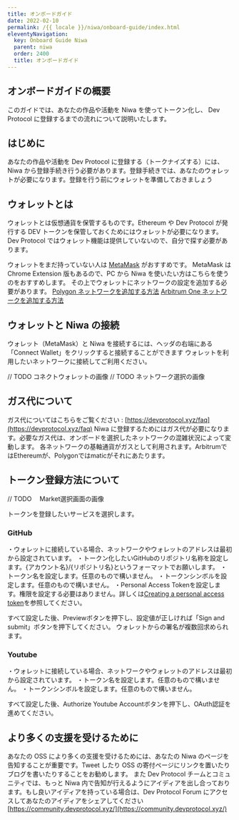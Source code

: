 ```yaml
---
title: オンボードガイド
date: 2022-02-10
permalink: /{{ locale }}/niwa/onboard-guide/index.html
eleventyNavigation:
  key: Onboard Guide Niwa
  parent: niwa
  order: 2400
  title: オンボードガイド
---
```


## オンボードガイドの概要

このガイドでは、あなたの作品や活動を Niwa を使ってトークン化し、 Dev Protocol に登録するまでの流れについて説明いたします。

## はじめに

あなたの作品や活動を Dev Protocol に登録する（トークナイズする）には、Niwa から登録手続き行う必要があります。登録手続きでは、あなたのウォレットが必要になります。登録を行う前にウォレットを準備しておきましょう

## ウォレットとは

ウォレットとは仮想通貨を保管するものです。Ethereum や Dev Protocol が発行する DEV トークンを保管しておくためにはウォレットが必要になります。Dev Protocol ではウォレット機能は提供していないので、自分で探す必要があります。

ウォレットをまだ持っていない人は [MetaMask](https://metamask.io/) がおすすめです。
MetaMask は Chrome Extension 版もあるので、PC から Niwa を使いたい方はこちらを使うのをおすすめします。
その上でウォレットにネットワークの設定を追加する必要があります。
[Polygon ネットワークを追加する方法](https://docs.polygon.technology/docs/develop/metamask/config-polygon-on-metamask/)
[Arbitrum One ネットワークを追加する方法](https://wiki.rugdoc.io/docs/how-to-connect-metamask-to-the-arbitrum-one-network/)


## ウォレットと Niwa の接続

ウォレット（MetaMask）と Niwa を接続するには、ヘッダの右端にある「Connect Wallet」をクリックすると接続することができます
ウォレットを利用したいネットワークに接続してご利用ください。

// TODO コネクトウォレットの画像
// TODO ネットワーク選択の画像

## ガス代について

ガス代についてはこちらをご覧ください : [https://devprotocol.xyz/faq](https://devprotocol.xyz/faq)
Niwa に登録するためにはガス代が必要になります。必要なガス代は、オンボードを選択したネットワークの混雑状況によって変動します。
各ネットワークの基軸通貨がガスとして利用されます。ArbitrumではEthereumが、Polygonではmaticがそれにあたります。

## トークン登録方法について

// TODO 　Market選択画面の画像

トークンを登録したいサービスを選択します。

### GitHub
・ウォレットに接続している場合、ネットワークやウォレットのアドレスは最初から設定されています。
・トークン化したいGitHubのリポジトリ名称を設定します。{アカウント名}/{リポジトリ名}というフォーマットでお願いします。
・トークン名を設定します。任意のもので構いません。
・トークンシンボルを設定します。任意のもので構いません。
・Personal Access Tokenを設定します。権限を設定する必要はありません。詳しくは[Creating a personal access token](https://docs.github.com/en/authentication/keeping-your-account-and-data-secure/creating-a-personal-access-token)を参照してください。

すべて設定した後、Previewボタンを押下し、設定値が正しければ「Sign and submit」ボタンを押下してください。
ウォレットからの署名が複数回求められます。


### Youtube
・ウォレットに接続している場合、ネットワークやウォレットのアドレスは最初から設定されています。
・トークン名を設定します。任意のもので構いません。
・トークンシンボルを設定します。任意のもので構いません。

すべて設定した後、Authorize Youtube Accountボタンを押下し、OAuth認証を進めてください。


## より多くの支援を受けるために

あなたの OSS により多くの支援を受けるためには、あなたの Niwa のページを告知することが重要です。Tweet したり OSS の寄付ページにリンクを置いたりブログを書いたりすることをお勧めします。
また Dev Protocol チームとコミュニティでは、もっと Niwa 内で告知が行えるようにアイディアを出し合っております。もし良いアイディアを持っている場合は、Dev Protocol Forum にアクセスしてあなたのアイディアをシェアしてください
[https://community.devprotocol.xyz/](https://community.devprotocol.xyz/)
